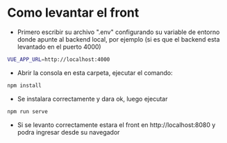 # Como levantar el front
- Primero escribir su archivo ".env" configurando su variable de entorno donde apunte al backend local, por ejemplo (si es que el backend esta levantado en el puerto 4000)
```bash
VUE_APP_URL=http://localhost:4000
```
- Abrir la consola en esta carpeta, ejecutar el comando:
```bash
npm install
```
- Se instalara correctamente y dara ok, luego ejecutar 
```bash
npm run serve
```
- Si se levanto correctamente estara el front en http://localhost:8080 y podra ingresar desde su navegador